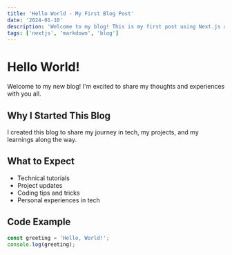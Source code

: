 ```yaml
---
title: 'Hello World - My First Blog Post'
date: '2024-01-10'
description: 'Welcome to my blog! This is my first post using Next.js and Markdown.'
tags: ['nextjs', 'markdown', 'blog']
---
```


# Hello World!

Welcome to my new blog! I'm excited to share my thoughts and experiences with you all.

## Why I Started This Blog

I created this blog to share my journey in tech, my projects, and my learnings along the way. 

## What to Expect

- Technical tutorials
- Project updates
- Coding tips and tricks
- Personal experiences in tech

## Code Example

```javascript
const greeting = 'Hello, World!';
console.log(greeting);